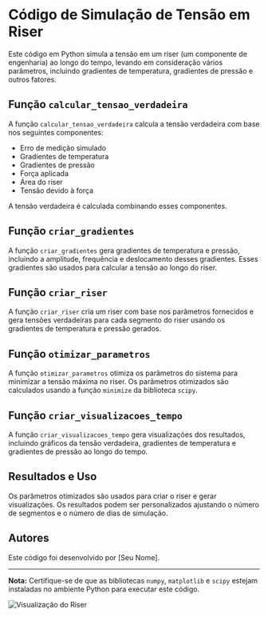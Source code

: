 # Código de Simulação de Tensão em Riser

Este código em Python simula a tensão em um riser (um componente de engenharia) ao longo do tempo, levando em consideração vários parâmetros, incluindo gradientes de temperatura, gradientes de pressão e outros fatores.

## Função `calcular_tensao_verdadeira`

A função `calcular_tensao_verdadeira` calcula a tensão verdadeira com base nos seguintes componentes:

- Erro de medição simulado
- Gradientes de temperatura
- Gradientes de pressão
- Força aplicada
- Área do riser
- Tensão devido à força

A tensão verdadeira é calculada combinando esses componentes.

## Função `criar_gradientes`

A função `criar_gradientes` gera gradientes de temperatura e pressão, incluindo a amplitude, frequência e deslocamento desses gradientes. Esses gradientes são usados para calcular a tensão ao longo do riser.

## Função `criar_riser`

A função `criar_riser` cria um riser com base nos parâmetros fornecidos e gera tensões verdadeiras para cada segmento do riser usando os gradientes de temperatura e pressão gerados.

## Função `otimizar_parametros`

A função `otimizar_parametros` otimiza os parâmetros do sistema para minimizar a tensão máxima no riser. Os parâmetros otimizados são calculados usando a função `minimize` da biblioteca `scipy`.

## Função `criar_visualizacoes_tempo`

A função `criar_visualizacoes_tempo` gera visualizações dos resultados, incluindo gráficos da tensão verdadeira, gradientes de temperatura e gradientes de pressão ao longo do tempo.

## Resultados e Uso

Os parâmetros otimizados são usados para criar o riser e gerar visualizações. Os resultados podem ser personalizados ajustando o número de segmentos e o número de dias de simulação.

## Autores

Este código foi desenvolvido por [Seu Nome].

---

**Nota:** Certifique-se de que as bibliotecas `numpy`, `matplotlib` e `scipy` estejam instaladas no ambiente Python para executar este código.

![Visualização do Riser](riser_visualizations.png)
